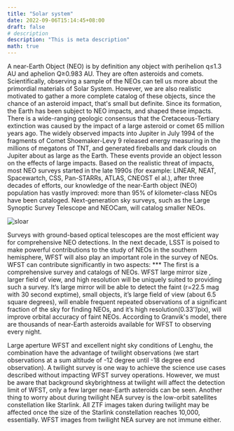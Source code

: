 ```yaml
---
title: "Solar system"
date: 2022-09-06T15:14:45+08:00
draft: false
# description
description: "This is meta description"
math: true
---
```


A near-Earth Object (NEO) is by definition any object with perihelion q$\leq$1.3 AU and aphelion Q$\geq$0.983 AU. They are often asteroids and comets. Scientifically, observing a sample of the NEOs can tell us more about the primordial materials of Solar System. However, we are also realistic motivated to gather a more complete catalog of these objects, since the chance of an asteroid impact, that's small but definite. Since its formation, the Earth has been subject to NEO impacts, and shaped these impacts. There is a wide-ranging geologic consensus that the Cretaceous-Tertiary extinction was caused by the impact of a large asteroid or comet 65 million years ago.  The widely observed impacts into Jupiter in July 1994 of the fragments of Comet Shoemaker-Levy 9 released energy measuring in the millions of megatons of TNT, and generated fireballs and dark clouds on Jupiter about as large as the Earth. These events provide an object lesson on the effects of large impacts. Based on the realistic threat of impacts, most NEO surveys started in the late 1990s (for example: LINEAR, NEAT, Spacewartch, CSS, Pan-STARRs, ATLAS, CNEOST el al.), after three decades of efforts, our knowledge of the near-Earth object (NEO) population has vastly improved: more than 95\% of kilometer-class NEOs have been cataloged.  Next-generation sky surveys, such as the Large Synoptic Survey Telescope and NEOCam, will catalog smaller NEOs. 

![sloar](/images/figs_Sloar_System/neo_nearsun.png)

Surveys with ground-based optical telescopes are the most efficient way for comprehensive NEO detections. In the next decade, LSST is poised to make powerful contributions to the study of NEOs in the southern hemisphere, WFST will also play an important role in the survey of NEOs. WFST can contribute significantly in two aspects: *** The first is a comprehensive survey and catalogs of NEOs. WFST large mirror size , larger field of view, and high resolution will be uniquely suited to providing such a survey. It’s large mirror will be able to detect the faint (r=22.5 mag with 30 second exptime), small objects,  it’s large field of view (about 6.5 square degrees), will enable frequent repeated observations of a significant fraction of the sky for finding NEOs, and it’s high resolution(0.33’’/pix), will improve orbital accuracy of faint NEOs. According to Granvik's model, there are thousands of near-Earth asteroids available for WFST to observing every night.

Large aperture WFST and excellent night sky conditions of Lenghu, the combination have the advantage of twilight observations (we start observations at a sum altitude of -12 degree until -18 degree end observation). A twilight survey is one way to achieve the science use cases described without impacting WFST survey operations. However, we must be aware that background skybrightness at twilight will affect the detection limit of WFST, only a few larger near-Earth asteroids can be seen. Another thing to worry about during twilight NEA survey is the low-orbit satellites constellation like Starlink. All ZTF images taken during twilight may be affected once the size of the Starlink constellation reaches 10,000, essentially. WFST images from twilight NEA survey are not immune either.

